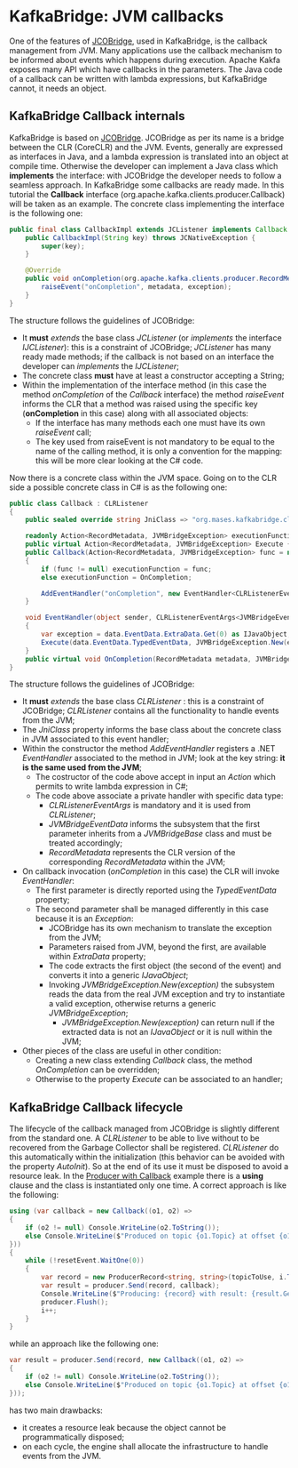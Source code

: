 # KafkaBridge: JVM callbacks

One of the features of [JCOBridge](https://www.jcobridge.com/), used in KafkaBridge, is the callback management from JVM.
Many applications use the callback mechanism to be informed about events which happens during execution.
Apache Kakfa exposes many API which have callbacks in the parameters.
The Java code of a callback can be written with lambda expressions, but KafkaBridge cannot, it needs an object.

## KafkaBridge Callback internals

KafkaBridge is based on [JCOBridge](https://www.jcobridge.com/). JCOBridge as per its name is a bridge between the CLR (CoreCLR) and the JVM.
Events, generally are expressed as interfaces in Java, and a lambda expression is translated into an object at compile time. Otherwise the developer can implement a Java class which **implements** the interface: with JCOBridge the developer needs to follow a seamless approach.
In KafkaBridge some callbacks are ready made. In this tutorial the **Callback** interface (org.apache.kafka.clients.producer.Callback) will be taken as an example.
The concrete class implementing the interface is the following one:

```java
public final class CallbackImpl extends JCListener implements Callback {
    public CallbackImpl(String key) throws JCNativeException {
        super(key);
    }

    @Override
    public void onCompletion(org.apache.kafka.clients.producer.RecordMetadata metadata, Exception exception) {
        raiseEvent("onCompletion", metadata, exception);
    }
}
```

The structure follows the guidelines of JCOBridge:
* It **must** _extends_ the base class _JCListener_ (or _implements_ the interface _IJCListener_): this is a constraint of JCOBridge; _JCListener_ has many ready made methods; if the callback is not based on an interface the developer can _implements_ the _IJCListener_;
* The concrete class **must** have at least a constructor accepting a String;
* Within the implementation of the interface method (in this case the method _onCompletion_ of the _Callback_ interface) the method _raiseEvent_ informs the CLR that a method was raised using the specific key (**onCompletion** in this case) along with all associated objects:
  * If the interface has many methods each one must have its own _raiseEvent_ call;
  * The key used from raiseEvent is not mandatory to be equal to the name of the calling method, it is only a convention for the mapping: this will be more clear looking at the C# code.

Now there is a concrete class within the JVM space. 
Going on to the CLR side a possible concrete class in C# is as the following one:

```c#
public class Callback : CLRListener
{
	public sealed override string JniClass => "org.mases.kafkabridge.clients.producer.CallbackImpl";

	readonly Action<RecordMetadata, JVMBridgeException> executionFunction = null;
	public virtual Action<RecordMetadata, JVMBridgeException> Execute { get { return executionFunction; } }
	public Callback(Action<RecordMetadata, JVMBridgeException> func = null)
	{
		if (func != null) executionFunction = func;
		else executionFunction = OnCompletion;

		AddEventHandler("onCompletion", new EventHandler<CLRListenerEventArgs<JVMBridgeEventData<RecordMetadata>>>(EventHandler));
	}

	void EventHandler(object sender, CLRListenerEventArgs<JVMBridgeEventData<RecordMetadata>> data)
	{
		var exception = data.EventData.ExtraData.Get(0) as IJavaObject;
		Execute(data.EventData.TypedEventData, JVMBridgeException.New(exception));
	}
	public virtual void OnCompletion(RecordMetadata metadata, JVMBridgeException exception) { }
}
```

The structure follows the guidelines of JCOBridge:
* It **must** _extends_ the base class _CLRListener_ : this is a constraint of JCOBridge; _CLRListener_ contains all the functionality to handle events from the JVM;
* The _JniClass_ property informs the base class about the concrete class in JVM associated to this event handler;
* Within the constructor the method _AddEventHandler_ registers a .NET _EventHandler_ associated to the method in JVM; look at the key string: **it is the same used from the JVM**;
  * The costructor of the code above accept in input an _Action_ which permits to write lambda expression in C#;
  * The code above associate a private handler with specific data type:
    * _CLRListenerEventArgs_ is mandatory and it is used from _CLRListener_;
    * _JVMBridgeEventData_ informs the subsystem that the first parameter inherits from a _JVMBridgeBase_ class and must be treated accordingly;
    * _RecordMetadata_ represents the CLR version of the corresponding _RecordMetadata_ within the JVM;
* On callback invocation (_onCompletion_ in this case) the CLR will invoke _EventHandler_:
  * The first parameter is directly reported using the _TypedEventData_ property;
  * The second parameter shall be managed differently in this case because it is an _Exception_:
    * JCOBridge has its own mechanism to translate the exception from the JVM;
	* Parameters raised from JVM, beyond the first, are available within _ExtraData_ property;
	* The code extracts the first object (the second of the event) and converts it into a generic _IJavaObject_;
	* Invoking _JVMBridgeException.New(exception)_ the subsystem reads the data from the real JVM exception and try to instantiate a valid exception, otherwise returns a generic _JVMBridgeException_;
	  * _JVMBridgeException.New(exception)_ can return null if the extracted data is not an _IJavaObject_ or it is null within the JVM;
* Other pieces of the class are useful in other condition:
  * Creating a new class extending _Callback_ class, the method _OnCompletion_ can be overridden;
  * Otherwise to the property _Execute_ can be associated to an handler;
    	
## KafkaBridge Callback lifecycle

The lifecycle of the callback managed from JCOBridge is slightly different from the standard one.
A _CLRListener_ to be able to live without to be recovered from the Garbage Collector shall be registered. _CLRListener_ do this automatically within the initialization (this behavior can be avoided with the property _AutoInit_).
So at the end of its use it must be disposed to avoid a resource leak. In the [Producer with Callback](usage.md) example there is a **using** clause and the class is instantiated only one time.
A correct approach is like the following:

```c#
using (var callback = new Callback((o1, o2) =>
{
	if (o2 != null) Console.WriteLine(o2.ToString());
	else Console.WriteLine($"Produced on topic {o1.Topic} at offset {o1.Offset}");
}))
{
	while (!resetEvent.WaitOne(0))
	{
		var record = new ProducerRecord<string, string>(topicToUse, i.ToString(), i.ToString());
		var result = producer.Send(record, callback);
		Console.WriteLine($"Producing: {record} with result: {result.Get()}");
		producer.Flush();
		i++;
	}
}
```

while an approach like the following one: 

```c#
var result = producer.Send(record, new Callback((o1, o2) =>
{
	if (o2 != null) Console.WriteLine(o2.ToString());
	else Console.WriteLine($"Produced on topic {o1.Topic} at offset {o1.Offset}");
}));
```

has two main drawbacks:
* it creates a resource leak because the object cannot be programmatically disposed;
* on each cycle, the engine shall allocate the infrastructure to handle events from the JVM.


 
